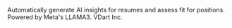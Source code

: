 Automatically generate AI insights for resumes and assess fit for positions. Powered by Meta's LLAMA3. VDart Inc.
